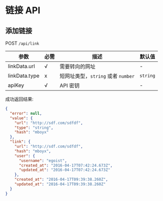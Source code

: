 # 链接 API

## 添加链接

POST `/api/link`

|参数|必需|描述|默认值|
|---|---|---|---|
|linkData.url|√|需要转向的网址|-|
|linkData.type|x|短网址类型，`string` 或者 `number`|`string`|
|apiKey|√|API 密钥|-|

成功返回结果:

```json
{
  "error": null,
  "value": {
    "url": "http://sdf.com/sdfdf",
    "type": "string",
    "hash": "mboyx"
  },
  "link": {
    "url": "http://sdf.com/sdfdf",
    "hash": "mboyx",
    "user": {
      "username": "egoist",
      "created_at": "2016-04-17T07:42:24.673Z",
      "updated_at": "2016-04-17T07:42:24.673Z"
    },
    "created_at": "2016-04-17T09:39:38.260Z",
    "updated_at": "2016-04-17T09:39:38.260Z"
  }
}
```

